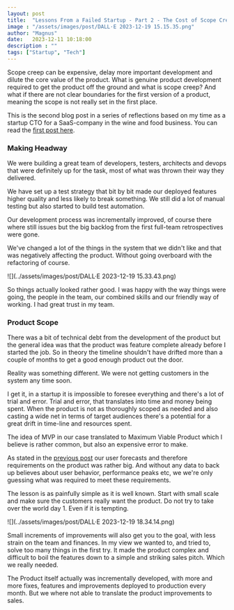```yaml
---
layout: post
title:  "Lessons From a Failed Startup - Part 2 - The Cost of Scope Creep"
image : "/assets/images/post/DALL·E 2023-12-19 15.15.35.png"
author: "Magnus"
date:   2023-12-11 10:18:00
description : ""
tags: ["Startup", "Tech"]
---
```

Scope creep can be expensive, delay more important development and dilute the core value of the product. What is genuine product development required to get the product off the ground and what is scope creep? And what if there are not clear boundaries for the first version of a product, meaning the scope is not really set in the first place.

This is the second blog post in a series of reflections based on my time as a startup CTO for a SaaS-company in the wine and food business. You can read the [first post here](lessons-from-a-failed-startup-part-1-embracing-failure-as-a-learning-opportunity).

### Making Headway
We were building a great team of developers, testers, architects and devops that were definitely up for the task, most of what was thrown their way they delivered.

We have set up a test strategy that bit by bit made our deployed features higher quality and less likely to break something. We still did a lot of manual testing but also started to build test automation.

Our development process was incrementally improved, of course there where still issues but the big backlog from the first full-team retrospectives were gone.

We've changed a lot of the things in the system that we didn't like and that was negatively affecting the product. Without going overboard with the refactoring of course.

![](../assets/images/post/DALL·E 2023-12-19 15.33.43.png)

So things actually looked rather good. I was happy with the way things were going, the people in the team, our combined skills and our friendly way of working. I had great trust in my team.

### Product Scope
There was a bit of technical debt from the development of the product but the general idea was that the product was feature complete already before I started the job. So in theory the timeline shouldn't have drifted more than a couple of months to get a good enough product out the door.

Reality was something different. We were not getting customers in the system any time soon. 

I get it, in a startup it is impossible to foresee everything and there's a lot of trial and error. Trial and error, that translates into time and money being spent. When the product is not as thoroughly scoped as needed and also casting a wide net in terms of target audiences there's a potential for a great drift in time-line and resources spent.

The idea of MVP in our case translated to Maximum Viable Product which I believe is rather common, but also an expensive error to make.

As stated in the [previous post](lessons-from-a-failed-startup-part-1-embracing-failure-as-a-learning-opportunity) our user forecasts and therefore requirements on the product was rather big. And without any data to back up believes about user behavior, performance peaks etc, we we're only guessing what was required to meet these requirements.

The lesson is as painfully simple as it is well known. Start with small scale and make sure the customers really want the product. Do not try to take over the world day 1. Even if it is tempting.

![](../assets/images/post/DALL·E 2023-12-19 18.34.14.png)

Small increments of improvements will also get you to the goal, with less strain on the team and finances. In my view we wanted to, and tried to, solve too many things in the first try. It made the product complex and difficult to boil the features down to a simple and striking sales pitch. Which we really needed.

The Product itself actually was incrementally developed, with more and more fixes, features and improvements deployed to production every month. But we where not able to translate the product improvements to sales.